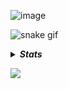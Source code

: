 ![image](https://user-images.githubusercontent.com/88976526/156935921-e02f5c2c-95d2-4746-9018-926d49dcf77b.png)

![snake gif](https://github.com/Tianwenn/Tianwenn/blob/output/github-contribution-grid-snake.gif)

<details>
 <summary><i><b>Stats</b></i></summary>

 ![](https://github-profile-summary-cards.vercel.app/api/cards/profile-details?username=shamvv&theme=monokai)
 
![Github stats](https://github-readme-stats.vercel.app/api?username=shamvv&show_icons=true&theme=monokai&custom_title=Stats&border_radius=10&hide_border=true)[![Top Langs](https://github-readme-stats.vercel.app/api/top-langs/?username=shamvv&layout=compact&theme=monokai&border_radius=10&card_width=440&hide_border=true)](https://github.com/shamvv/github-readme-stats)[![GitHub Streak](https://github-readme-streak-stats.herokuapp.com?user=shamvv&theme=dracula&date_format=M%20j%5B%2C%20Y%5D&background=0F0C0BE6)](https://git.io/streak-stats)

![](https://komarev.com/ghpvc/?username=tianwenn&color=lightgrey&style=plastic)

<h3 align="left">I'm good at/ have explored:</h3>
<p align="left"> </a> <a href="https://www.python.org" target="_blank" rel="noreferrer"> <img src="https://raw.githubusercontent.com/devicons/devicon/master/icons/python/python-original.svg" alt="python" width="40" height="40"/> </a> <a href="https://www.mysql.com/" target="_blank" rel="noreferrer"> <img src="https://raw.githubusercontent.com/devicons/devicon/master/icons/mysql/mysql-original-wordmark.svg" alt="mysql" width="40" height="40"/> <a href="https://www.arduino.cc/" target="_blank" rel="noreferrer"> <img src="https://cdn.worldvectorlogo.com/logos/arduino-1.svg" alt="arduino" width="40" height="40"/> </a> <a href="https://www.cprogramming.com/" target="_blank" rel="noreferrer"> <img src="https://raw.githubusercontent.com/devicons/devicon/master/icons/c/c-original.svg" alt="c" width="40" height="40"/> </a> <a href="https://www.w3schools.com/cpp/" target="_blank" rel="noreferrer"> <img src="https://raw.githubusercontent.com/devicons/devicon/master/icons/cplusplus/cplusplus-original.svg" alt="cplusplus" width="40" height="40"/> </a> <a href="https://www.w3schools.com/css/" target="_blank" rel="noreferrer"> <img src="https://raw.githubusercontent.com/devicons/devicon/master/icons/css3/css3-original-wordmark.svg" alt="css3" width="40" height="40"/> </a> <a href="https://www.w3.org/html/" target="_blank" rel="noreferrer"> <img src="https://raw.githubusercontent.com/devicons/devicon/master/icons/html5/html5-original-wordmark.svg" alt="html5" width="40" height="40"/> </a> <a href="https://developer.mozilla.org/en-US/docs/Web/JavaScript" target="_blank" rel="noreferrer"> <img src="https://raw.githubusercontent.com/devicons/devicon/master/icons/javascript/javascript-original.svg" alt="javascript" width="40" height="40"/> </a> <a href="https://www.mathworks.com/" target="_blank" rel="noreferrer"> <img src="https://upload.wikimedia.org/wikipedia/commons/2/21/Matlab_Logo.png" alt="matlab" width="40" height="40"/>  </p>

</details>
<p><a href="https://xkcd.com/">
<img src="https://imgs.xkcd.com/comics/computers_vs_humans.png" />
</a></p>


<!--
<h3 align="left">Languages and Tools:</h3>
<p align="left"> <a href="https://www.cprogramming.com/" target="_blank"> <img src="https://devicons.github.io/devicon/devicon.git/icons/c/c-original.svg" alt="c" width="40" height="40"/> </a> <a href="https://www.w3schools.com/cpp/" target="_blank"> <img src="https://devicons.github.io/devicon/devicon.git/icons/cplusplus/cplusplus-original.svg" alt="cplusplus" width="40" height="40"/> </a> <a href="https://www.w3schools.com/css/" target="_blank"> <img src="https://devicons.github.io/devicon/devicon.git/icons/css3/css3-original-wordmark.svg" alt="css3" width="40" height="40"/> </a> <a href="https://www.figma.com/" target="_blank"> <img src="https://www.vectorlogo.zone/logos/figma/figma-icon.svg" alt="figma" width="40" height="40"/> </a> <a href="https://flutter.dev" target="_blank"> <img src="https://www.vectorlogo.zone/logos/flutterio/flutterio-icon.svg" alt="flutter" width="40" height="40"/> </a> <a href="https://git-scm.com/" target="_blank"> <img src="https://www.vectorlogo.zone/logos/git-scm/git-scm-icon.svg" alt="git" width="40" height="40"/> </a> <a href="https://www.w3.org/html/" target="_blank"> <img src="https://devicons.github.io/devicon/devicon.git/icons/html5/html5-original-wordmark.svg" alt="html5" width="40" height="40"/> </a> <a href="https://www.linux.org/" target="_blank"> <img src="https://devicons.github.io/devicon/devicon.git/icons/linux/linux-original.svg" alt="linux" width="40" height="40"/> </a> <a href="https://www.photoshop.com/en" target="_blank"> <img src="https://devicons.github.io/devicon/devicon.git/icons/photoshop/photoshop-plain.svg" alt="photoshop" width="40" height="40"/> </a> <a href="https://www.python.org" target="_blank"> <img src="https://devicons.github.io/devicon/devicon.git/icons/python/python-original.svg" alt="python" width="40" height="40"/> </a> </p>


![Github stats](https://github-readme-stats.vercel.app/api?username=Tianwenn&show_icons=true&theme=monokai&custom_title=Stats&border_radius=10&hide=stars,prs,issues,contribs&hide_border=true)
--!>
 
 <!--
<img src="https://camo.githubusercontent.com/5fca3db52c463447c36cbf864b01eac247219e56ce24dc0169a66c62ae53a481/68747470733a2f2f6d656469612e67697068792e636f6d2f6d656469612f6475334a336358797a686a3735494f6776412f67697068792e676966" width="150" height="150" />
--!>
<!--
<img src="https://c.tenor.com/UVmG9eKZDpIAAAAC/dog-keyboard.gif" width="150" height="130" />
<hr width=50%>
--!>
<!--
<img src="https://cdn.dribbble.com/users/3951514/screenshots/7172485/librarian_gif_edited.gif" width="70" height="70" /> ![Github stats](https://github-readme-stats.vercel.app/api?username=Tianwenn&show_icons=true&theme=monokai&custom_title=PROJECTS&border_radius=10&hide=stars,commits,prs,issues,contribs&hide_rank=true&disable_animations=true&hide_border=true) 

[![Readme Card](https://github-readme-stats.vercel.app/api/pin/?username=Tianwenn&repo=Audio-Player&theme=dracula&border_radius=6&hide_border=true)](https://github.com/Tianwenn/Audio-Player)
[![Readme Card](https://github-readme-stats.vercel.app/api/pin/?username=Tianwenn&repo=Arduino-Home-Automation&theme=dracula&border_radius=6&hide_border=true)](https://github.com/Tianwenn/Arduino-Home-Automation)


<img src="https://64.media.tumblr.com/e1ed2d8dcafe9cd2394915b448e9965f/tumblr_plzi21evYS1we9f2ro1_r1_640.gifv" width="70" height="70" /> ![Github stats](https://github-readme-stats.vercel.app/api?username=Tianwenn&show_icons=true&theme=monokai&custom_title=OTHER_PROGRAMS&border_radius=10&hide=stars,commits,prs,issues,contribs&hide_rank=true&disable_animations=true&hide_border=true)

[![Readme Card](https://github-readme-stats.vercel.app/api/pin/?username=Tianwenn&repo=CS50x&theme=dracula&border_radius=6&hide_border=true)](https://github.com/Tianwenn/CS50x)
[![Readme Card](https://github-readme-stats.vercel.app/api/pin/?username=Tianwenn&repo=Website&theme=dracula&border_radius=6&hide_border=true)](https://github.com/Tianwenn/Website)
--!>
